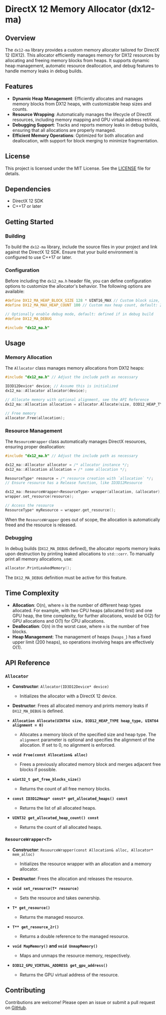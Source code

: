 # DirectX 12 Memory Allocator (dx12-ma)

## Overview

The `dx12-ma` library provides a custom memory allocator tailored for DirectX 12 (DX12). This allocator efficiently manages memory for DX12 resources by allocating and freeing memory blocks from heaps. It supports dynamic heap management, automatic resource deallocation, and debug features to handle memory leaks in debug builds.

## Features

- **Dynamic Heap Management**: Efficiently allocates and manages memory blocks from DX12 heaps, with customizable heap sizes and counts.
- **Resource Wrapping**: Automatically manages the lifecycle of DirectX resources, including memory mapping and GPU virtual address retrieval.
- **Debugging Support**: Tracks and reports memory leaks in debug builds, ensuring that all allocations are properly managed.
- **Efficient Memory Operations**: Optimized for both allocation and deallocation, with support for block merging to minimize fragmentation.

## License

This project is licensed under the MIT License. See the [LICENSE](LICENSE) file for details.

## Dependencies

- DirectX 12 SDK
- C++17 or later

## Getting Started

### Building

To build the `dx12-ma` library, include the source files in your project and link against the DirectX 12 SDK. Ensure that your build environment is configured to use C++17 or later.

### Configuration

Before including the `dx12_ma.h` header file, you can define configuration options to customize the allocator's behavior. The following options are available:

```cpp
#define DX12_MA_HEAP_BLOCK_SIZE 128 * UINT16_MAX // Custom block size, default: 64 * UINT16_MAX
#define DX12_MA_MAX_HEAP_COUNT 100 // Custom max heap count, default: 200

// Optionally enable debug mode, default: defined if in debug build
#define DX12_MA_DEBUG

#include "dx12_ma.h"
```

## Usage

### Memory Allocation

The `Allocator` class manages memory allocations from DX12 heaps:

```cpp
#include "dx12_ma.h" // Adjust the include path as necessary

ID3D12Device* device; // Assume this is initialized
dx12_ma::Allocator allocator(device);

// Allocate memory with optional alignment, see the API Reference
dx12_ma::Allocation allocation = allocator.Allocate(size, D3D12_HEAP_TYPE_DEFAULT, alignment);

// Free memory
allocator.Free(allocation);
```

### Resource Management

The `ResourceWrapper` class automatically manages DirectX resources, ensuring proper deallocation:

```cpp
#include "dx12_ma.h" // Adjust the include path as necessary

dx12_ma::Allocator allocator = /* allocator instance */;
dx12_ma::Allocation allocation = /* some allocation */;

ResourceType* resource = /* resource creation with `allocation` */;
// Ensure resource has a Release function, like ID3D12Resource

dx12_ma::ResourceWrapper<ResourceType> wrapper(allocation, &allocator);
wrapper.set_resource(resource);

// Access the resource
ResourceType* myResource = wrapper.get_resource();
```

When the `ResourceWrapper` goes out of scope, the allocation is automatically freed and the resource is released.

### Debugging

In debug builds (`DX12_MA_DEBUG` defined), the allocator reports memory leaks upon destruction by printing leaked allocations to `std::cerr`. To manually print all memory allocations, use:

```cpp
allocator.PrintLeakedMemory();
```

The `DX12_MA_DEBUG` definition must be active for this feature.

## Time Complexity

- **Allocation**: O(n), where `n` is the number of different heap types allocated. For example, with two CPU heaps (allocated first) and one GPU heap, the time complexity, for further allocations, would be O(2) for GPU allocations and O(1) for CPU allocations.
- **Deallocation**: O(n) in the worst case, where `n` is the number of free blocks.
- **Heap Management**: The management of heaps (`heaps_`) has a fixed upper limit (200 heaps), so operations involving heaps are effectively O(1).

## API Reference

### `Allocator`

- **Constructor**: `Allocator(ID3D12Device* device)`
  - Initializes the allocator with a DirectX 12 device.

- **Destructor**: Frees all allocated memory and prints memory leaks if `DX12_MA_DEBUG` is defined.

- **`Allocation Allocate(UINT64 size, D3D12_HEAP_TYPE heap_type, UINT64 alignment = 0)`**
  - Allocates a memory block of the specified size and heap type. The `alignment` parameter is optional and specifies the alignment of the allocation. If set to 0, no alignment is enforced.

- **`void Free(const Allocation& alloc)`**
  - Frees a previously allocated memory block and merges adjacent free blocks if possible.

- **`uint32_t get_free_blocks_size()`**
  - Returns the count of all free memory blocks.

- **`const ID3D12Heap* const* get_allocated_heaps() const`**
  - Returns the list of all allocated heaps.

- **`UINT32 get_allocated_heap_count() const`**
  - Returns the count of all allocated heaps.

### `ResourceWrapper<T>`

- **Constructor**: `ResourceWrapper(const Allocation& alloc, Allocator* mem_alloc)`
  - Initializes the resource wrapper with an allocation and a memory allocator.

- **Destructor**: Frees the allocation and releases the resource.

- **`void set_resource(T* resource)`**
  - Sets the resource and takes ownership.

- **`T* get_resource()`**
  - Returns the managed resource.

- **`T** get_resource_2r()`**
  - Returns a double reference to the managed resource.

- **`void MapMemory()` and `void UnmapMemory()`**
  - Maps and unmaps the resource memory, respectively.

- **`D3D12_GPU_VIRTUAL_ADDRESS get_gpu_address()`**
  - Returns the GPU virtual address of the resource.

## Contributing

Contributions are welcome! Please open an issue or submit a pull request on [GitHub](https://github.com/deneonet/dx12-ma).